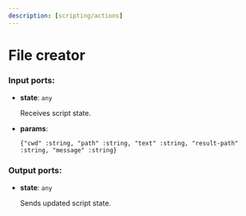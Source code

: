 ```yaml
---
description: [scripting/actions]
---
```


# File creator

### Input ports:

* __state__: `any`

    Receives script state.


* __params__: 
    ```
    {"cwd" :string, "path" :string, "text" :string, "result-path" :string, "message" :string}
    ```

### Output ports:

* __state__: `any`

    Sends updated script state.

